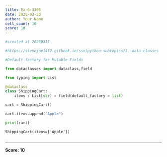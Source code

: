 ```yaml
---
title: Ex-6-3305
date: 2025-03-20
author: Your Name
cell_count: 10
score: 10
---
```


```python
#created at 20250311
```


```python
#https://stevejoe1412.gitbook.io/ssn/python-subtopics/3.-data-classes
```


```python
#Default factory for Mutable Fields
```


```python
from dataclasses import dataclass,field
```


```python
from typing import List
```


```python
@dataclass
class ShippingCart:
    items : List[str] = field(default_factory = list)
```


```python
cart = ShippingCart()
```


```python
cart.items.append("Apple")
```


```python
print(cart)
```

    ShippingCart(items=['Apple'])



```python

```


---
**Score: 10**